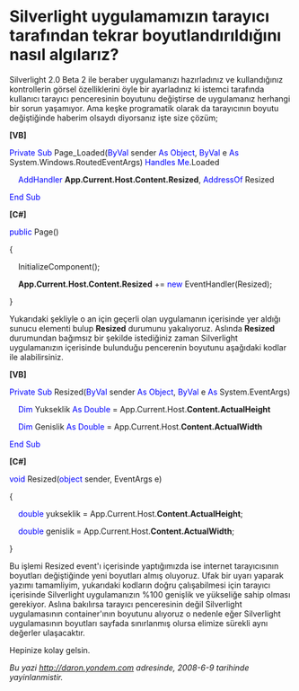 # Silverlight uygulamamızın tarayıcı tarafından tekrar boyutlandırıldığını nasıl algılarız?
Silverlight 2.0 Beta 2 ile beraber uygulamanızı hazırladınız ve
kullandığınız kontrollerin görsel özelliklerini öyle bir ayarladınız ki
istemci tarafında kullanıcı tarayıcı penceresinin boyutunu değiştirse de
uygulamanız herhangi bir sorun yaşamıyor. Ama keşke programatik olarak
da tarayıcının boyutu değiştiğinde haberim olsaydı diyorsanız işte size
çözüm;

**[VB]**

<span style="color: blue;">Private</span> <span
style="color: blue;">Sub</span> Page\_Loaded(<span
style="color: blue;">ByVal</span> sender <span
style="color: blue;">As</span> <span style="color: blue;">Object</span>,
<span style="color: blue;">ByVal</span> e <span
style="color: blue;">As</span> System.Windows.RoutedEventArgs) <span
style="color: blue;">Handles</span> <span
style="color: blue;">Me</span>.Loaded

    <span style="color: blue;">AddHandler</span>
**App.Current.Host.Content.Resized**, <span
style="color: blue;">AddressOf</span> Resized

<span style="color: blue;">End</span> <span
style="color: blue;">Sub</span>

**[C\#]**

<span style="color: blue;">public</span> Page()

{   

    InitializeComponent();   

    **App.Current.Host.Content.Resized** += <span
style="color: blue;">new</span> EventHandler(Resized);

}

Yukarıdaki şekliyle o an için geçerli olan uygulamanın içerisinde yer
aldığı sunucu elementi bulup **Resized** durumunu yakalıyoruz. Aslında
**Resized** durumundan bağımsız bir şekilde istediğiniz zaman
Silverlight uygulamanızın içerisinde bulunduğu pencerenin boyutunu
aşağıdaki kodlar ile alabilirsiniz.

**[VB]**

<span style="color: blue;">Private</span> <span
style="color: blue;">Sub</span> Resized(<span
style="color: blue;">ByVal</span> sender <span
style="color: blue;">As</span> <span style="color: blue;">Object</span>,
<span style="color: blue;">ByVal</span> e <span
style="color: blue;">As</span> System.EventArgs)

    <span style="color: blue;">Dim</span> Yukseklik <span
style="color: blue;">As</span> <span style="color: blue;">Double</span>
= App.Current.Host.**Content.ActualHeight**

    <span style="color: blue;">Dim</span> Genislik <span
style="color: blue;">As</span> <span style="color: blue;">Double</span>
= App.Current.Host.**Content.ActualWidth**

<span style="color: blue;">End</span> <span
style="color: blue;">Sub</span>

**[C\#]**

<span style="color: blue;">void</span> Resized(<span
style="color: blue;">object</span> sender, EventArgs e)  

{  

    <span style="color: blue;">double</span> yukseklik =
App.Current.Host.**Content.ActualHeight**;  

    <span style="color: blue;">double</span> genislik =
App.Current.Host.**Content.ActualWidth**; 

}

Bu işlemi Resized event'ı içerisinde yaptığımızda ise internet
tarayıcısının boyutları değiştiğinde yeni boyutları almış oluyoruz. Ufak
bir uyarı yaparak yazımı tamamliyim, yukarıdaki kodların doğru
çalışabilmesi için tarayıcı içerisinde Silverlight uygulamanızın %100
genişlik ve yükseliğe sahip olması gerekiyor. Aslına bakılırsa tarayıcı
penceresinin değil Silverlight uygulamasının container'ının boyutunu
alıyoruz o nedenle eğer Silverlight uygulamasının boyutları sayfada
sınırlanmış olursa elimize sürekli aynı değerler ulaşacaktır.

Hepinize kolay gelsin.



*Bu yazi http://daron.yondem.com adresinde, 2008-6-9 tarihinde yayinlanmistir.*
